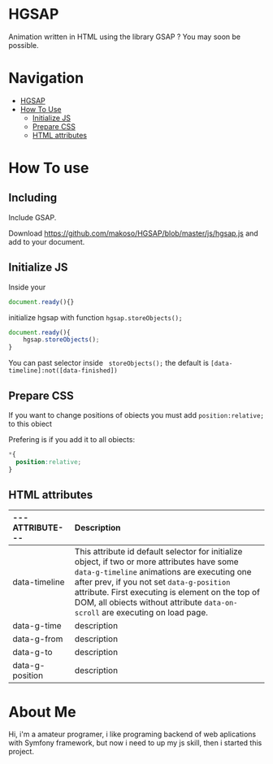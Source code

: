# HGSAP
Animation written in HTML using the library GSAP ? You may soon be possible.
# Navigation
* [HGSAP](#hgsap)
* [How To Use](#initialize-js)
  * [Initialize JS](#initialize-js)
  * [Prepare CSS](#prepare-css)
  * [HTML attributes](#html-attributes)

# How To use
## Including
  Include GSAP.

  Download https://github.com/makoso/HGSAP/blob/master/js/hgsap.js
  and add to your document.
## Initialize JS
  Inside your
  ```js
  document.ready(){}
  ```
  initialize hgsap with function ```hgsap.storeObjects();```
  ```js
  document.ready(){
      hgsap.storeObjects();
  }
  ```
  You can past selector inside ``` storeObjects();``` the default is ``` [data-timeline]:not([data-finished]) ```
## Prepare CSS
  If you want to change positions of obiects you must add ``` position:relative; ``` to this obiect

  Prefering is if you add it to all obiects:
  ```css
  *{
    position:relative;
  }
  ```
## HTML attributes
| ---ATTRIBUTE--- | Description |
| :----- | :--- |
| data-timeline | This attribute id default selector for initialize object, if two or more attributes have some `data-g-timeline` animations are executing one after prev, if you not set `data-g-position` attribute. First executing is element on the top of DOM, all obiects without attribute `data-on-scroll` are executing on load page. |
| data-g-time | description |
| data-g-from | description |
| data-g-to | description |
| data-g-position | description |

# About Me
Hi, i'm a amateur programer, i like programing backend of web aplications with Symfony framework, but now i need to up my js skill, then i started this project.
